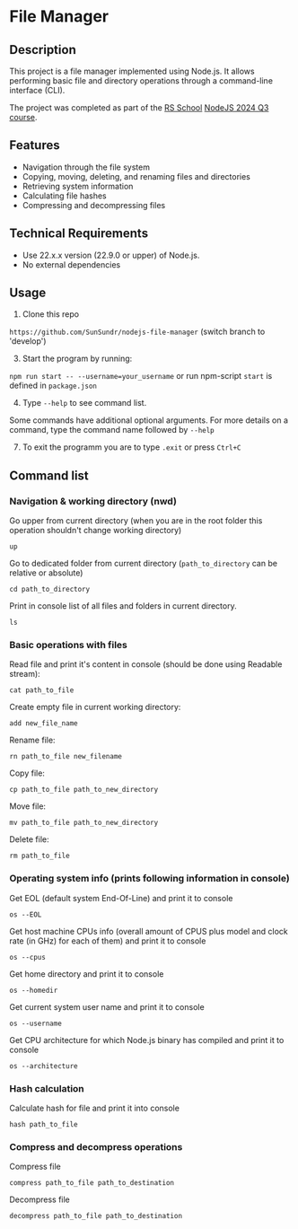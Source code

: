 # File Manager

## Description
This project is a file manager implemented using Node.js. It allows performing basic file and directory operations through a command-line interface (CLI).

The project was completed as part of the [RS School](https://rs.school/) [NodeJS 2024 Q3 course](https://github.com/AlreadyBored/nodejs-assignments/blob/main/assignments/file-manager/assignment.md).

## Features
- Navigation through the file system
- Copying, moving, deleting, and renaming files and directories
- Retrieving system information
- Calculating file hashes
- Compressing and decompressing files

## Technical Requirements
- Use 22.x.x version (22.9.0 or upper) of Node.js.
- No external dependencies

## Usage

1. Clone this repo 

```https://github.com/SunSundr/nodejs-file-manager```
(switch branch to 'develop')

3. Start the program by running:

```npm run start -- --username=your_username```
or run npm-script `start` is defined in `package.json`

4. Type `--help` to see command list.
  
Some commands have additional optional arguments. For more details on a command, type the command name followed by `--help`

7. To exit the programm you are to type `.exit` or press `Ctrl+C`

## Command list

### Navigation & working directory (nwd)

Go upper from current directory (when you are in the root folder this operation shouldn't change working directory)

```up```

Go to dedicated folder from current directory (`path_to_directory` can be relative or absolute)

```cd path_to_directory```

Print in console list of all files and folders in current directory.

```ls```

### Basic operations with files

Read file and print it's content in console (should be done using Readable stream):

```cat path_to_file```

Create empty file in current working directory:

```add new_file_name```

Rename file:

```rn path_to_file new_filename```

Copy file:

```cp path_to_file path_to_new_directory```

Move file:

```mv path_to_file path_to_new_directory```

Delete file:

```rm path_to_file```

### Operating system info (prints following information in console)

Get EOL (default system End-Of-Line) and print it to console

```os --EOL```

Get host machine CPUs info (overall amount of CPUS plus model and clock rate (in GHz) for each of them) and print it to console

```os --cpus```

Get home directory and print it to console

```os --homedir```

Get current system user name and print it to console

```os --username```

Get CPU architecture for which Node.js binary has compiled and print it to console

```os --architecture```

### Hash calculation
Calculate hash for file and print it into console

```hash path_to_file```

### Compress and decompress operations

Compress file

```compress path_to_file path_to_destination```

Decompress file 

```decompress path_to_file path_to_destination```
